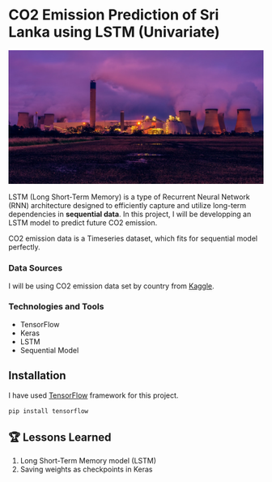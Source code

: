 # CO2 Emission Prediction of Sri Lanka using LSTM (Univariate)

![Logo](https://github.com/tharangachaminda/co2_emission_prediction/blob/main/banner.jpg)

LSTM (Long Short-Term Memory) is a type of Recurrent Neural Network (RNN) architecture designed to efficiently capture and utilize long-term dependencies in **sequential data**. In this project, I will be developping an LSTM model to predict future CO2 emission.

CO2 emission data is a Timeseries dataset, which fits for sequential model perfectly.

### Data Sources
I will be using CO2 emission data set by country from [Kaggle](https://www.kaggle.com/datasets/ulrikthygepedersen/co2-emissions-by-country).

### Technologies and Tools
- TensorFlow
- Keras
- LSTM
- Sequential Model


## Installation

I have used [TensorFlow](https://www.tensorflow.org/) framework for this project. 

```bash
pip install tensorflow
```
    
## 🏆 Lessons Learned

1. Long Short-Term Memory model (LSTM)
2. Saving weights as checkpoints in Keras


